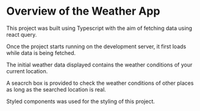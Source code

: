 # Overview of the Weather App

This project was built using Typescript with the aim of fetching data using react query. 

Once the project starts running on the development server, it first loads while data is being fetched.

The initial weather data displayed contains the weather conditions of your current location.

A seacrch box is provided to check the weather conditions of other places as long as the searched location is real.

Styled components was used for the styling of this project.
